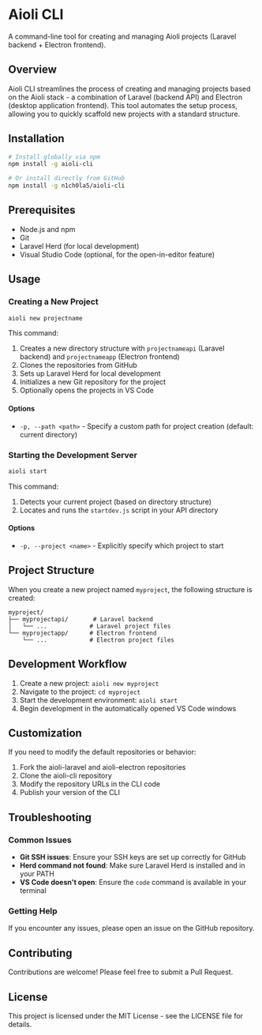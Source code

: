 # Aioli CLI

A command-line tool for creating and managing Aioli projects (Laravel backend + Electron frontend).

## Overview

Aioli CLI streamlines the process of creating and managing projects based on the Aioli stack - a combination of Laravel (backend API) and Electron (desktop application frontend). This tool automates the setup process, allowing you to quickly scaffold new projects with a standard structure.

## Installation

```bash
# Install globally via npm
npm install -g aioli-cli

# Or install directly from GitHub
npm install -g n1ch0la5/aioli-cli
```

## Prerequisites

- Node.js and npm
- Git
- Laravel Herd (for local development)
- Visual Studio Code (optional, for the open-in-editor feature)

## Usage

### Creating a New Project

```bash
aioli new projectname
```

This command:
1. Creates a new directory structure with `projectnameapi` (Laravel backend) and `projectnameapp` (Electron frontend)
2. Clones the repositories from GitHub
3. Sets up Laravel Herd for local development
4. Initializes a new Git repository for the project
5. Optionally opens the projects in VS Code

#### Options

- `-p, --path <path>` - Specify a custom path for project creation (default: current directory)

### Starting the Development Server

```bash
aioli start
```

This command:
1. Detects your current project (based on directory structure)
2. Locates and runs the `startdev.js` script in your API directory

#### Options

- `-p, --project <name>` - Explicitly specify which project to start

## Project Structure

When you create a new project named `myproject`, the following structure is created:

```
myproject/
├── myprojectapi/       # Laravel backend
│   └── ...            # Laravel project files
└── myprojectapp/      # Electron frontend
    └── ...            # Electron project files
```

## Development Workflow

1. Create a new project: `aioli new myproject`
2. Navigate to the project: `cd myproject`
3. Start the development environment: `aioli start`
4. Begin development in the automatically opened VS Code windows

## Customization

If you need to modify the default repositories or behavior:

1. Fork the aioli-laravel and aioli-electron repositories
2. Clone the aioli-cli repository
3. Modify the repository URLs in the CLI code
4. Publish your version of the CLI

## Troubleshooting

### Common Issues

- **Git SSH issues**: Ensure your SSH keys are set up correctly for GitHub
- **Herd command not found**: Make sure Laravel Herd is installed and in your PATH
- **VS Code doesn't open**: Ensure the `code` command is available in your terminal

### Getting Help

If you encounter any issues, please open an issue on the GitHub repository.

## Contributing

Contributions are welcome! Please feel free to submit a Pull Request.

## License

This project is licensed under the MIT License - see the LICENSE file for details.